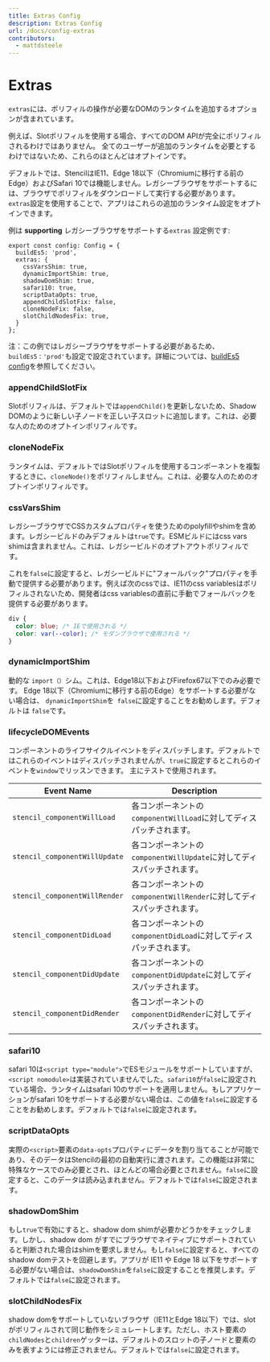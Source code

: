 ```yaml
---
title: Extras Config
description: Extras Config
url: /docs/config-extras
contributors:
  - mattdsteele
---
```


# Extras

`extras`には、ポリフィルの操作が必要なDOMのランタイムを追加するオプションが含まれています。

例えば、Slotポリフィルを使用する場合、すべてのDOM APIが完全にポリフィルされるわけではありません。 全てのユーザーが追加のランタイムを必要とするわけではないため、これらのほとんどはオプトインです。

デフォルトでは、StencilはIE11、Edge 18以下（Chromiumに移行する前のEdge）およびSafari 10では機能しません。レガシーブラウザをサポートするには、ブラウザでポリフィルをダウンロードして実行する必要があります。 `extras`設定を使用することで、アプリはこれらの追加のランタイム設定をオプトインできます。

例は  __supporting__ レガシーブラウザをサポートする`extras` 設定例です:

```tsx
export const config: Config = {
  buildEs5: 'prod',
  extras: {
    cssVarsShim: true,
    dynamicImportShim: true,
    shadowDomShim: true,
    safari10: true,
    scriptDataOpts: true,
    appendChildSlotFix: false,
    cloneNodeFix: false,
    slotChildNodesFix: true,
  }
};
```

注：この例ではレガシーブラウザをサポートする必要があるため、 `buildEs5：'prod'`も設定で設定されています。詳細については、[buildEs5 config](/docs/config＃buildes5)を参照してください。

### appendChildSlotFix

Slotポリフィルは、デフォルトでは`appendChild()`を更新しないため、Shadow DOMのように新しい子ノードを正しい子スロットに追加します。これは、必要な人のためのオプトインポリフィルです。

### cloneNodeFix

ランタイムは、デフォルトではSlotポリフィルを使用するコンポーネントを複製するときに、`cloneNode()`をポリフィルしません。これは、必要な人のためのオプトインポリフィルです。

### cssVarsShim

レガシーブラウザでCSSカスタムプロパティを使うためのpolyfillやshimを含めます。レガシービルドのみデフォルトは`true`です。ESMビルドにはcss vars shimは含まれません。これは、レガシービルドのオプトアウトポリフィルです。

これを`false`に設定すると、レガシービルドに"フォールバック"プロパティを手動で提供する必要があります。例えば次のcssでは、IE11のcss variablesはポリフィルされないため、開発者はcss variablesの直前に手動でフォールバックを提供する必要があります。

```css
div {
  color: blue; /* IEで使用される */
  color: var(--color); /* モダンブラウザで使用される */
}
```

### dynamicImportShim

動的な `import（）`シム。これは、Edge18以下およびFirefox67以下でのみ必要です。 Edge 18以下（Chromiumに移行する前のEdge）をサポートする必要がない場合は、 `dynamicImportShim`を` false`に設定することをお勧めします。デフォルトは `false`です。


### lifecycleDOMEvents

コンポーネントのライフサイクルイベントをディスパッチします。デフォルトではこれらのイベントはディスパッチされませんが、`true`に設定するとこれらのイベントを`window`でリッスンできます。
主にテストで使用されます。

| Event Name                     | Description                                                    |
|--------------------------------|----------------------------------------------------------------|
| `stencil_componentWillLoad`    | 各コンポーネントの`componentWillLoad`に対してディスパッチされます。 |
| `stencil_componentWillUpdate`  | 各コンポーネントの`componentWillUpdate`に対してディスパッチされます。 |
| `stencil_componentWillRender`  | 各コンポーネントの`componentWillRender`に対してディスパッチされます。 |
| `stencil_componentDidLoad`     | 各コンポーネントの`componentDidLoad`に対してディスパッチされます。 |
| `stencil_componentDidUpdate`   | 各コンポーネントの`componentDidUpdate`に対してディスパッチされます。 |
| `stencil_componentDidRender`   | 各コンポーネントの`componentDidRender`に対してディスパッチされます。 |

### safari10

safari 10は`<script type="module">`でESモジュールをサポートしていますが、`<script nomodule>`は実装されていませんでした。`safari10`が`false`に設定されている場合、ランタイムはsafari 10のサポートを適用しません。もしアプリケーションがsafari 10をサポートする必要がない場合は、この値を`false`に設定することをお勧めします。デフォルトでは`false`に設定されます。

### scriptDataOpts

実際の`<script>`要素の`data-opts`プロパティにデータを割り当てることが可能であり、そのデータはStencilの最初の自動実行に渡されます。この機能は非常に特殊なケースでのみ必要とされ、ほとんどの場合必要とされません。`false`に設定すると、このデータは読み込まれません。デフォルトでは`false`に設定されます。

### shadowDomShim

もし`true`で有効にすると、shadow dom shimが必要かどうかをチェックします。しかし、shadow dom がすでにブラウザでネイティブにサポートされていると判断された場合はshimを要求しません。もし`false`に設定すると、すべての shadow domテストを回避します。アプリが IE11 や Edge 18 以下をサポートする必要がない場合は、`shadowDomShim`を`false`に設定することを推奨します。デフォルトでは`false`に設定されます。

### slotChildNodesFix

shadow domをサポートしていないブラウザ（IE11とEdge 18以下）では、slotがポリフィルされて同じ動作をシミュレートします。ただし、ホスト要素の`childNodes`と`children`ゲッターは、デフォルトのスロットの子ノードと要素のみを表すようには修正されません。デフォルトでは`false`に設定されます。
